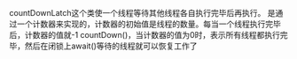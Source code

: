 countDownLatch这个类使一个线程等待其他线程各自执行完毕后再执行。
是通过一个计数器来实现的，计数器的初始值是线程的数量。每当一个线程执行完毕后，计数器的值就-1 countDown()，当计数器的值为0时，表示所有线程都执行完毕，然后在闭锁上await()等待的线程就可以恢复工作了
